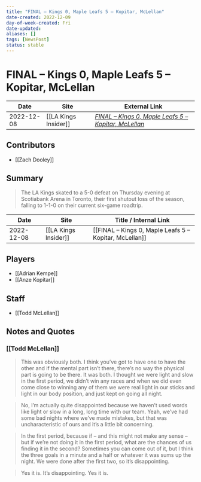 ```yaml
---
title: "FINAL – Kings 0, Maple Leafs 5 – Kopitar, McLellan"
date-created: 2022-12-09
day-of-week-created: Fri
date-updated: 
aliases: []
tags: [NewsPost]
status: stable
---
```


# FINAL – Kings 0, Maple Leafs 5 – Kopitar, McLellan

| Date       | Site                 | External Link                                                                                                                               |
| ---------- | -------------------- | ------------------------------------------------------------------------------------------------------------------------------------------- |
| 2022-12-08 | [[LA Kings Insider]] | [*FINAL – Kings 0, Maple Leafs 5 – Kopitar, McLellan*](https://lakingsinsider.com/2022/12/08/final-kings-0-maple-leafs-5-kopitar-mclellan/) |

## Contributors
- [[Zach Dooley]]

## Summary
> The LA Kings skated to a 5-0 defeat on Thursday evening at Scotiabank Arena in Toronto, their first shutout loss of the season, falling to 1-1-0 on their current six-game roadtrip.

| Date       | Site                 | Title / Internal Link                                  |
| ---------- | -------------------- | ------------------------------------------------------ |
| 2022-12-08 | [[LA Kings Insider]] | [[FINAL – Kings 0, Maple Leafs 5 – Kopitar, McLellan]] |

## Players
- [[Adrian Kempe]]
- [[Anze Kopitar]]

## Staff
- [[Todd McLellan]]

## Notes and Quotes
### [[Todd McLellan]]
> This was obviously both. I think you’ve got to have one to have the other and if the mental part isn’t there, there’s no way the physical part is going to be there. It was both. I thought we were light and slow in the first period, we didn’t win any races and when we did even come close to winning any of them we were real light in our sticks and light in our body position, and just kept on going all night.

> No, I’m actually quite disappointed because we haven’t used words like light or slow in a long, long time with our team. Yeah, we’ve had some bad nights where we’ve made mistakes, but that was uncharacteristic of ours and it’s a little bit concerning.

> In the first period, because if – and this might not make any sense – but if we’re not doing it in the first period, what are the chances of us finding it in the second? Sometimes you can come out of it, but I think the three goals in a minute and a half or whatever it was sums up the night. We were done after the first two, so it’s disappointing.

> Yes it is. It’s disappointing. Yes it is.
